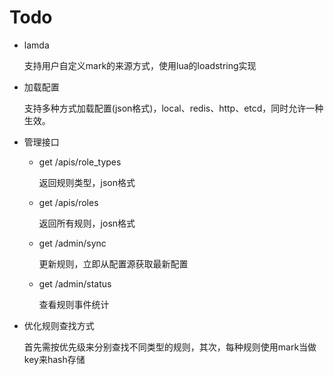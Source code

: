 # Todo

* lamda
  
  支持用户自定义mark的来源方式，使用lua的loadstring实现
  
* 加载配置

  支持多种方式加载配置(json格式)，local、redis、http、etcd，同时允许一种生效。
  
* 管理接口

  * get /apis/role_types
  
    返回规则类型，json格式
    
  * get /apis/roles
  
    返回所有规则，josn格式

  
  * get /admin/sync
  
    更新规则，立即从配置源获取最新配置

  * get /admin/status
  
    查看规则事件统计
  
* 优化规则查找方式

  首先需按优先级来分别查找不同类型的规则，其次，每种规则使用mark当做key来hash存储
